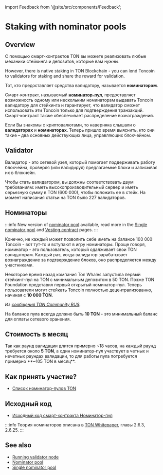 import Feedback from '@site/src/components/Feedback';

# Staking with nominator pools

## Overview

С помощью смарт-контрактов TON вы можете реализовать любые механики стейкинга и депозитов, которые вам нужны.

However, there is native staking in TON Blockchain - you can lend Toncoin to validators for staking and share the reward for validation.

Тот, кто предоставляет средства валидатору, называется **номинатором**.

Смарт-контракт, называемый [**номинатор-пул**](/v3/documentation/smart-contracts/contracts-specs/nominator-pool), предоставляет возможность одному или нескольким номинаторам выдавать Toncoin валидатору для стейкинга и гарантирует, что валидатор сможет использовать эти Toncoin только для подтверждения транзакций. Смарт-контракт также обеспечивает распределение вознаграждений.

Если Вы знакомы с криптовалютами, то наверняка слышали о **валидаторах** и **номинаторах**. Теперь пришло время выяснить, кто они такие – два основных действующих лица, управляющих блокчейном.

## Validator

Валидатор - это сетевой узел, который помогает поддерживать работу блокчейна, проверяя (или валидируя) предлагаемые блоки и записывая их в блокчейн.

Чтобы стать валидатором, вы должны соответствовать двум требованиям: иметь высокопроизводительный сервер и иметь серьезную сумму в TON (600 000), чтобы положить ее в стейк. На момент написания статьи на TON было 227 валидаторов.

## Номинаторы

:::info
New version of [nominator pool](/v3/documentation/smart-contracts/contracts-specs/nominator-pool/) available, read more in the [Single nominator pool](/v3/documentation/smart-contracts/contracts-specs/single-nominator-pool/) and [Vesting contract](/v3/documentation/smart-contracts/contracts-specs/vesting-contract/) pages.
:::

Конечно, не каждый может позволить себе иметь на балансе 100 000 Toncoin - вот тут-то и вступают в игру номинаторы. Проще говоря, номинатор - это пользователь, который одалживает свои TON валидаторам. Каждый раз, когда валидатор зарабатывает вознаграждение за подтверждение блоков, оно распределяется между участниками.

Некоторое время назад компания Ton Whales запустила первый стейкинг-пул на TON с минимальным депозитом в 50 TON. Позже TON Foundation представил первый открытый номинатор-пул. Теперь пользователи могут стейкать Toncoin полностью децентрализованно, начиная с **10 000 TON**.

_Из [сообщения TON Community RUS](https://t.me/toncoin_rus/362)._

На балансе пула всегда должно быть **10 TON** - это минимальный баланс для оплаты сетевого хранения.

## Стоимость в месяц

Так как раунд валидации длится примерно ~18 часов, на каждый раунд требуется около **5 TON**, а один номинатор-пул участвует в четных и нечетных раундах валидации, то для работы пула потребуется примерно **~105 TON в месяц**.

## Как принять участие?

- [Список номинатор-пулов TON](https://tonvalidators.org/)

## Исходный код

- [Исходный код смарт-контракта Номинатор-пул](https://github.com/ton-blockchain/nominator-pool)

:::info
Теория номинаторов описана в [TON Whitepaper](https://docs.ton.org/ton.pdf), главы 2.6.3, 2.6.25.
:::

## See also

- [Running validator node](/v3/guidelines/nodes/running-nodes/validator-node)
- [Nominator pool](/v3/documentation/smart-contracts/contracts-specs/nominator-pool/)
- [Single nominator pool](/v3/documentation/smart-contracts/contracts-specs/single-nominator-pool/) <Feedback /> <Feedback />
  <Feedback />

